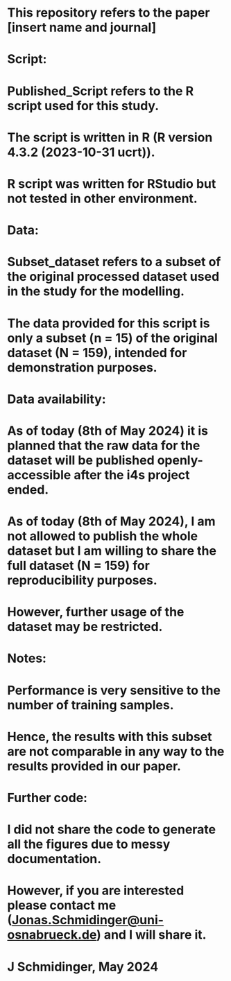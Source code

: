 # This repository refers to the paper [insert name and journal] 

# Script:
# Published_Script refers to the R script used for this study.
# The script is written in R (R version 4.3.2 (2023-10-31 ucrt)).
# R script was written for RStudio but not tested in other environment.

# Data:
# Subset_dataset refers to a subset of the original processed dataset used in the study for the modelling.
# The data  provided for this script is only a subset (n = 15) of the original dataset (N = 159), intended for demonstration purposes.

# Data availability:
# As of today (8th of May 2024) it is planned that the raw data for the dataset will be published openly-accessible after the i4s project ended.
# As of today (8th of May 2024), I am not allowed to publish the whole dataset but I am willing to share the full dataset (N = 159) for reproducibility purposes.
# However, further usage of the dataset may be restricted.

# Notes:
# Performance is very sensitive to the number of training samples.
# Hence, the results with this subset are not comparable in any way to the results provided in our paper. 

# Further code:
# I did not share the code to generate all the figures due to messy documentation.
# However, if you are interested please contact me (Jonas.Schmidinger@uni-osnabrueck.de) and I will share it.

# J Schmidinger, May 2024
